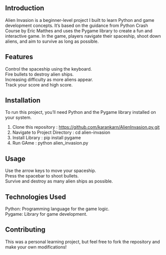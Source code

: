 ## **Introduction**

  Alien Invasion is a beginner-level project I built to learn Python and game development concepts. It’s based on the guidance from Python Crash Course by Eric Matthes and uses the Pygame library to create a fun and interactive game.
  In the game, players navigate their spaceship, shoot down aliens, and aim to survive as long as possible.


## **Features**

  Control the spaceship using the keyboard.  
  Fire bullets to destroy alien ships.  
  Increasing difficulty as more aliens appear.  
  Track your score and high score.  

## **Installation**  
To run this project, you’ll need Python and the Pygame library installed on your system.  

1. Clone this repository : https://github.com/karankarn/AlienInvasion.py.git
2. Navigate to Project Directory : cd alien-invasion
3. Install Library : pip install pygame
4. Run GAme : python alien_invasion.py  

## **Usage**  
Use the arrow keys to move your spaceship.  
Press the spacebar to shoot bullets.  
Survive and destroy as many alien ships as possible.  

## **Technologies Used**  
Python: Programming language for the game logic.  
Pygame: Library for game development.  

## **Contributing**  
This was a personal learning project, but feel free to fork the repository and make your own modifications!  



